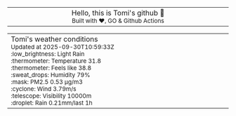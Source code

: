 
<div align="center">
<table>
<tbody>
<td align="center">
<img width="2000" height="0"><br>
Hello, this is Tomi's github 👋<br>
<sup>Built with ❤️, GO & Github Actions</sup><br>
<img width="2000" height="0">
</td>
</tbody>
</table>
</div>
<table>
<tbody>
<td align="left">
<img width="2000" height="0"><br>
Tomi's weather conditions<br>
<sup>Updated at 2025-09-30T10:59:33Z</sup><br>
<sup>:low_brightness: Light Rain</sup><br>
<sup>:thermometer: Temperature 31.8 </sup><br>
<sup>:thermometer: Feels like 38.8</sup><br>
<sup>:sweat_drops: Humidity 79%</sup><br>
<sup>:mask: PM2.5 0.53 μg/m3</sup><br>
<sup>:cyclone: Wind 3.79m/s </sup><br>
<sup>:telescope: Visibility 10000m </sup><br>
<sup>:droplet: Rain 0.21mm/last 1h </sup><br>
<img width="2000" height="0">
</td>
<td align="left">
<img width="2000" height="0"><br>
<br>
<img width="2000" height="0">
</td>
</tbody>
</table>
</div>
    